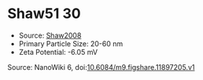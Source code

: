 <a name="material" />

# Shaw51 30
<script type="application/ld+json">
  {
    "@context": "https://schema.org/",
    "@type": "ChemicalSubstance",
    "@id": "https://egonw.github.io/nanowiki/nanowiki60.html#material",
    "http://purl.org/dc/terms/conformsTo":
      {
        "@type": "CreativeWork",
        "@id": "https://bioschemas.org/profiles/ChemicalSubstance/0.4-RELEASE/"
      },
    "identfier": "60",
    "name": "Shaw51 30",
    "url": "https://egonw.github.io/nanowiki/nanowiki60.html#material",
    "sameAs": "http://127.0.0.1/mediawiki/index.php/Special:URIResolver/Shaw51_30"
  }
</script>


* Source: [Shaw2008](articleShaw2008.md)
* Primary Particle Size: 20-60 nm
* Zeta Potential: -6.05 mV


Source: NanoWiki 6, doi:[10.6084/m9.figshare.11897205.v1](https://doi.org/10.6084/m9.figshare.11897205.v1)
